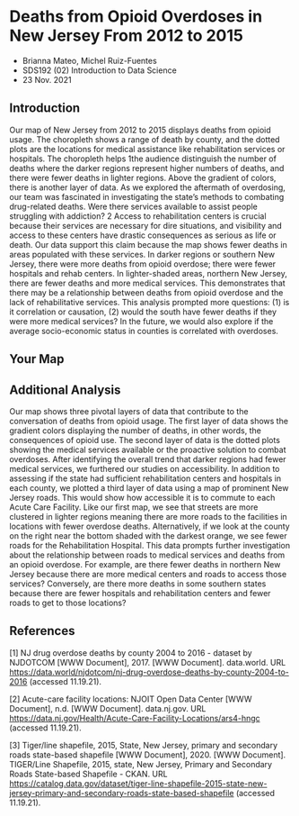 # Deaths from Opioid Overdoses in New Jersey From 2012 to 2015

- Brianna Mateo, Michel Ruiz-Fuentes
- SDS192 (02) Introduction to Data Science
- 23 Nov. 2021


## Introduction

Our map of New Jersey from 2012 to 2015 displays deaths from opioid usage. The choropleth shows a range of death by county, and the dotted plots are the locations for medical assistance like rehabilitation services or hospitals. The choropleth helps 1the audience distinguish the number of deaths where the darker regions represent higher numbers of deaths, and there were fewer deaths in lighter regions. Above the gradient of colors, there is another layer of data. As we explored the aftermath of overdosing, our team was fascinated in investigating the state’s methods to combating drug-related deaths. Were there services available to assist people struggling with addiction? 2 Access to rehabilitation centers is crucial because their services are necessary for dire situations, and visibility and access to these centers have drastic consequences as serious as life or death. Our data support this claim because the map shows fewer deaths in areas populated with these services. In darker regions or southern New Jersey, there were more deaths from opioid overdose; there were fewer hospitals and rehab centers. In lighter-shaded areas, northern New Jersey, there are fewer deaths and more medical services. This demonstrates that there may be a relationship between deaths from opioid overdose and the lack of rehabilitative services. This analysis prompted more questions: (1) is it correlation or causation, (2) would the south have fewer deaths if they were more medical services? In the future, we would also explore if the average socio-economic status in counties is correlated with overdoses.

## Your Map 

## Additional Analysis

Our map shows three pivotal layers of data that contribute to the conversation of deaths from opioid usage. The first layer of data shows the gradient colors displaying the number of deaths, in other words, the consequences of opioid use. The second layer of data is the dotted plots showing the medical services available or the proactive solution to combat overdoses. After identifying the overall trend that darker regions had fewer medical services, we furthered our studies on accessibility. In addition to assessing if the state had sufficient rehabilitation centers and hospitals in each county, we plotted a third layer of data using a map of prominent New Jersey roads. This would show how accessible it is to commute to each Acute Care Facility. Like our first map, we see that streets are more clustered in lighter regions meaning there are more roads to the facilities in locations with fewer overdose deaths. Alternatively, if we look at the county on the right near the bottom shaded with the darkest orange, we see fewer roads for the Rehabilitation Hospital. This data prompts further investigation about the relationship between roads to medical services and deaths from an opioid overdose. For example, are there fewer deaths in northern New Jersey because there are more medical centers and roads to access those services? Conversely, are there more deaths in some southern states because there are fewer hospitals and rehabilitation centers and fewer roads to get to those locations?

## References

[1] NJ drug overdose deaths by county 2004 to 2016 - dataset by NJDOTCOM [WWW Document], 2017. [WWW Document]. data.world. URL https://data.world/njdotcom/nj-drug-overdose-deaths-by-county-2004-to-2016 (accessed 11.19.21).

[2] Acute-care facility locations: NJOIT Open Data Center [WWW Document], n.d. [WWW Document]. data.nj.gov. URL https://data.nj.gov/Health/Acute-Care-Facility-Locations/ars4-hngc (accessed 11.19.21).

[3] Tiger/line shapefile, 2015, State, New Jersey, primary and secondary roads state-based shapefile [WWW Document], 2020. [WWW Document]. TIGER/Line Shapefile, 2015, state, New Jersey, Primary and Secondary Roads State-based Shapefile - CKAN. URL https://catalog.data.gov/dataset/tiger-line-shapefile-2015-state-new-jersey-primary-and-secondary-roads-state-based-shapefile (accessed 11.19.21).

